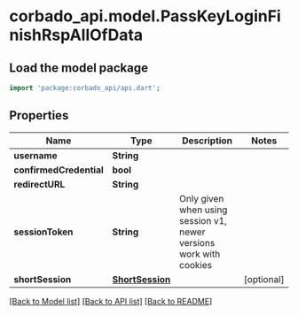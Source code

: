 # corbado_api.model.PassKeyLoginFinishRspAllOfData

## Load the model package
```dart
import 'package:corbado_api/api.dart';
```

## Properties
Name | Type | Description | Notes
------------ | ------------- | ------------- | -------------
**username** | **String** |  | 
**confirmedCredential** | **bool** |  | 
**redirectURL** | **String** |  | 
**sessionToken** | **String** | Only given when using session v1, newer versions work with cookies | 
**shortSession** | [**ShortSession**](ShortSession.md) |  | [optional] 

[[Back to Model list]](../README.md#documentation-for-models) [[Back to API list]](../README.md#documentation-for-api-endpoints) [[Back to README]](../README.md)


